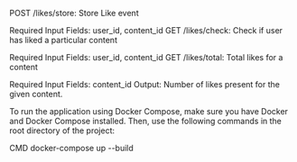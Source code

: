 POST /likes/store: Store Like event

Required Input Fields: user_id, content_id
GET /likes/check: Check if user has liked a particular content

Required Input Fields: user_id, content_id
GET /likes/total: Total likes for a content

Required Input Fields: content_id
Output: Number of likes present for the given content.

To run the application using Docker Compose, make sure you have Docker and Docker Compose installed. Then, use the following commands in the root directory of the project:

CMD
docker-compose up --build
